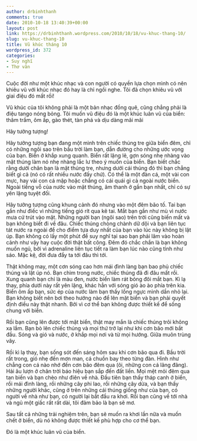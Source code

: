 ```yaml
---
author: drbinhthanh
comments: true
date: 2010-10-18 13:40:39+00:00
layout: post
link: https://drbinhthanh.wordpress.com/2010/10/18/vu-khuc-thang-10/
slug: vu-khuc-thang-10
title: Vũ khúc tháng 10
wordpress_id: 372
categories:
- Suy nghĩ
- Thơ văn
---
```


Cuộc đời như một khúc nhạc và con người có quyền lựa chọn mình có nên khiêu vũ với khúc nhạc đó hay là chỉ ngồi nghe. Tôi đã chọn khiêu vũ với giai điệu đó mất rồi!




Vũ khúc của tôi không phải là một bản nhạc đồng quê, cũng chẳng phải là điệu tango nóng bỏng. Tôi muốn vũ điệu đó là một khúc luân vũ của biển: thâm trầm, ôm ấp, gào thét, tàn phá và dịu dàng mãi mãi




Hãy tưởng tượng!<!-- more -->




Hãy tưởng tượng bạn đang một mình trên chiếc thúng tre giữa biển đêm, chỉ có những ngôi sao trên bầu trời làm bạn, dẫn đường cho những ước vọng của bạn. Biển ở khắp xung quanh. Biển rất lặng lẽ, gợn sóng nhẹ nhàng vào mặt thúng làm nó nhẹ nhàng lắc lư theo ý muốn của biển. Bạn biết chắc rằng dưới chân bạn là mặt thúng tre, nhưng dưới cái thúng đó thì bạn chẳng biết gì cả (nó có rất nhiều nước đấy chứ). Có thể là một đàn cá, một vài con mực, hay vài con cá mập hoặc chẳng có cái quái gì cả ngoài nước biển. Ngoài tiếng vỗ của nước vào mặt thúng, âm thanh ở gần bạn nhất, chỉ có sự yên lặng tuyệt đối.




Hãy tưởng tượng cũng khung cảnh đó nhưng vào một đêm bão tố. Tai bạn gần như điếc vì những tiếng gió rít qua kẽ tai. Mắt bạn gần như mù vì nước mưa cứ trút vào mặt. Những người bạn (ngôi sao) trên trời cũng biến mất và bạn không biết đi về đâu. Chiếc thúng chòng chành dữ dội và bạn liên tục tát nước ra ngoài để cho điểm tựa duy nhất của bạn vào lúc này không bị lật úp. Bạn không có lấy một phút để suy nghĩ tại sao bạn phải lâm vào hoàn cảnh như vậy hay cuộc đời thật bất công. Đêm đó chắc chắn là bạn không muốn ngủ, bởi vì adrenaline liên tục tiết ra làm bạn lúc nào cũng tỉnh như sáo. Mặc kệ, đời đưa đẩy ta tới đâu thì tới.




Thật không may, một cơn sóng cao hơn mái đình làng bạn bao phủ chiếc thúng và lật úp nó. Bạn chìm trong nước, chiếc thúng đã đi đâu mất rồi. Xung quanh bạn chỉ là màu đen, nước biển làm rát bỏng đôi mắt bạn. Kì lạ thay, phía dưới này rất yên lặng, khác hẳn với sóng gió ào ào phía trên kia. Biển ôm ấp bạn, sức ép của nước làm bạn thấy lồng ngực mình dần nhỏ lại. Bạn không biết nên bơi theo hướng nào để lên mặt biển và bạn phải quyết định điều này thật nhanh. Bởi vì cơ thể bạn không được thiết kế để sống chung với biển.




Rồi bạn cũng lên được tới mặt biển, thật may mắn là chiếc thúng trôi không xa lắm. Bạn bò lên chiếc thúng và mọi thứ trở lại như khi cơn bão mới bắt đầu. Sóng và gió và nước, ở khắp mọi nơi và từ mọi hướng. Giữa muôn trùng vây.




Rồi kì lạ thay, bạn sống sót đến sáng hôm sau khi cơn bão qua đi. Bầu trời rất trong, gió nhẹ đến mơn man, cá chuồn bay theo từng đàn. Hình như chẳng con cá nào nhớ đến cơn bão đêm qua (ôi, những con cá lãng đãng). Hải âu lượn ở chân trời báo hiệu bạn sắp đến đất liền. Mọi mệt mỏi đêm qua tan biến và bạn chèo như điên về nhà. Đầu tiên bạn thấy tháp canh ở biển, rồi mái đình làng, rồi những cây phi lao, rồi những cây dừa, và bạn thấy những người khác, cũng ở trên những cái thúng giống như của bạn, có người về nhà như bạn, có người lại bắt đầu ra khơi. Rồi bạn cũng về tới nhà và ngủ một giấc rất rất dài, tôi đảm bảo là bạn sẽ mơ.




Sau tất cả những trải nghiệm trên, bạn sẽ muốn ra khơi lần nữa và muốn chết ở biển, dù nó không được thiết kế phù hợp cho cơ thể bạn.




Đó là một khúc luân vũ của biển.
